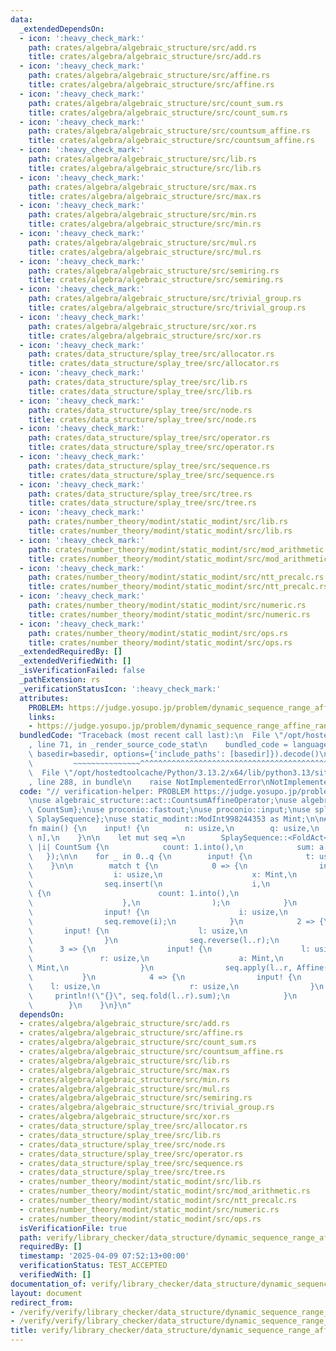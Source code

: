 ```yaml
---
data:
  _extendedDependsOn:
  - icon: ':heavy_check_mark:'
    path: crates/algebra/algebraic_structure/src/add.rs
    title: crates/algebra/algebraic_structure/src/add.rs
  - icon: ':heavy_check_mark:'
    path: crates/algebra/algebraic_structure/src/affine.rs
    title: crates/algebra/algebraic_structure/src/affine.rs
  - icon: ':heavy_check_mark:'
    path: crates/algebra/algebraic_structure/src/count_sum.rs
    title: crates/algebra/algebraic_structure/src/count_sum.rs
  - icon: ':heavy_check_mark:'
    path: crates/algebra/algebraic_structure/src/countsum_affine.rs
    title: crates/algebra/algebraic_structure/src/countsum_affine.rs
  - icon: ':heavy_check_mark:'
    path: crates/algebra/algebraic_structure/src/lib.rs
    title: crates/algebra/algebraic_structure/src/lib.rs
  - icon: ':heavy_check_mark:'
    path: crates/algebra/algebraic_structure/src/max.rs
    title: crates/algebra/algebraic_structure/src/max.rs
  - icon: ':heavy_check_mark:'
    path: crates/algebra/algebraic_structure/src/min.rs
    title: crates/algebra/algebraic_structure/src/min.rs
  - icon: ':heavy_check_mark:'
    path: crates/algebra/algebraic_structure/src/mul.rs
    title: crates/algebra/algebraic_structure/src/mul.rs
  - icon: ':heavy_check_mark:'
    path: crates/algebra/algebraic_structure/src/semiring.rs
    title: crates/algebra/algebraic_structure/src/semiring.rs
  - icon: ':heavy_check_mark:'
    path: crates/algebra/algebraic_structure/src/trivial_group.rs
    title: crates/algebra/algebraic_structure/src/trivial_group.rs
  - icon: ':heavy_check_mark:'
    path: crates/algebra/algebraic_structure/src/xor.rs
    title: crates/algebra/algebraic_structure/src/xor.rs
  - icon: ':heavy_check_mark:'
    path: crates/data_structure/splay_tree/src/allocator.rs
    title: crates/data_structure/splay_tree/src/allocator.rs
  - icon: ':heavy_check_mark:'
    path: crates/data_structure/splay_tree/src/lib.rs
    title: crates/data_structure/splay_tree/src/lib.rs
  - icon: ':heavy_check_mark:'
    path: crates/data_structure/splay_tree/src/node.rs
    title: crates/data_structure/splay_tree/src/node.rs
  - icon: ':heavy_check_mark:'
    path: crates/data_structure/splay_tree/src/operator.rs
    title: crates/data_structure/splay_tree/src/operator.rs
  - icon: ':heavy_check_mark:'
    path: crates/data_structure/splay_tree/src/sequence.rs
    title: crates/data_structure/splay_tree/src/sequence.rs
  - icon: ':heavy_check_mark:'
    path: crates/data_structure/splay_tree/src/tree.rs
    title: crates/data_structure/splay_tree/src/tree.rs
  - icon: ':heavy_check_mark:'
    path: crates/number_theory/modint/static_modint/src/lib.rs
    title: crates/number_theory/modint/static_modint/src/lib.rs
  - icon: ':heavy_check_mark:'
    path: crates/number_theory/modint/static_modint/src/mod_arithmetic.rs
    title: crates/number_theory/modint/static_modint/src/mod_arithmetic.rs
  - icon: ':heavy_check_mark:'
    path: crates/number_theory/modint/static_modint/src/ntt_precalc.rs
    title: crates/number_theory/modint/static_modint/src/ntt_precalc.rs
  - icon: ':heavy_check_mark:'
    path: crates/number_theory/modint/static_modint/src/numeric.rs
    title: crates/number_theory/modint/static_modint/src/numeric.rs
  - icon: ':heavy_check_mark:'
    path: crates/number_theory/modint/static_modint/src/ops.rs
    title: crates/number_theory/modint/static_modint/src/ops.rs
  _extendedRequiredBy: []
  _extendedVerifiedWith: []
  _isVerificationFailed: false
  _pathExtension: rs
  _verificationStatusIcon: ':heavy_check_mark:'
  attributes:
    PROBLEM: https://judge.yosupo.jp/problem/dynamic_sequence_range_affine_range_sum
    links:
    - https://judge.yosupo.jp/problem/dynamic_sequence_range_affine_range_sum
  bundledCode: "Traceback (most recent call last):\n  File \"/opt/hostedtoolcache/Python/3.13.2/x64/lib/python3.13/site-packages/onlinejudge_verify/documentation/build.py\"\
    , line 71, in _render_source_code_stat\n    bundled_code = language.bundle(stat.path,\
    \ basedir=basedir, options={'include_paths': [basedir]}).decode()\n          \
    \         ~~~~~~~~~~~~~~~^^^^^^^^^^^^^^^^^^^^^^^^^^^^^^^^^^^^^^^^^^^^^^^^^^^^^^^^^^^^^^^^^^\n\
    \  File \"/opt/hostedtoolcache/Python/3.13.2/x64/lib/python3.13/site-packages/onlinejudge_verify/languages/rust.py\"\
    , line 288, in bundle\n    raise NotImplementedError\nNotImplementedError\n"
  code: "// verification-helper: PROBLEM https://judge.yosupo.jp/problem/dynamic_sequence_range_affine_range_sum\n\
    \nuse algebraic_structure::act::CountsumAffineOperator;\nuse algebraic_structure::magma::{Affine,\
    \ CountSum};\nuse proconio::fastout;\nuse proconio::input;\nuse splay_tree::{FoldAct,\
    \ SplaySequence};\nuse static_modint::ModInt998244353 as Mint;\n\n#[fastout]\n\
    fn main() {\n    input! {\n        n: usize,\n        q: usize,\n        a: [Mint;\
    \ n],\n    }\n\n    let mut seq =\n        SplaySequence::<FoldAct<CountsumAffineOperator<Mint>>>::from_fn(n,\
    \ |i| CountSum {\n            count: 1.into(),\n            sum: a[i],\n     \
    \   });\n\n    for _ in 0..q {\n        input! {\n            t: usize,\n    \
    \    }\n\n        match t {\n            0 => {\n                input! {\n  \
    \                  i: usize,\n                    x: Mint,\n                }\n\
    \                seq.insert(\n                    i,\n                    CountSum\
    \ {\n                        count: 1.into(),\n                        sum: x,\n\
    \                    },\n                );\n            }\n            1 => {\n\
    \                input! {\n                    i: usize,\n                }\n\
    \                seq.remove(i);\n            }\n            2 => {\n         \
    \       input! {\n                    l: usize,\n                    r: usize,\n\
    \                }\n                seq.reverse(l..r);\n            }\n      \
    \      3 => {\n                input! {\n                    l: usize,\n     \
    \               r: usize,\n                    a: Mint,\n                    b:\
    \ Mint,\n                }\n                seq.apply(l..r, Affine(a, b));\n \
    \           }\n            4 => {\n                input! {\n                \
    \    l: usize,\n                    r: usize,\n                }\n           \
    \     println!(\"{}\", seq.fold(l..r).sum);\n            }\n            _ => unreachable!(),\n\
    \        }\n    }\n}\n"
  dependsOn:
  - crates/algebra/algebraic_structure/src/add.rs
  - crates/algebra/algebraic_structure/src/affine.rs
  - crates/algebra/algebraic_structure/src/count_sum.rs
  - crates/algebra/algebraic_structure/src/countsum_affine.rs
  - crates/algebra/algebraic_structure/src/lib.rs
  - crates/algebra/algebraic_structure/src/max.rs
  - crates/algebra/algebraic_structure/src/min.rs
  - crates/algebra/algebraic_structure/src/mul.rs
  - crates/algebra/algebraic_structure/src/semiring.rs
  - crates/algebra/algebraic_structure/src/trivial_group.rs
  - crates/algebra/algebraic_structure/src/xor.rs
  - crates/data_structure/splay_tree/src/allocator.rs
  - crates/data_structure/splay_tree/src/lib.rs
  - crates/data_structure/splay_tree/src/node.rs
  - crates/data_structure/splay_tree/src/operator.rs
  - crates/data_structure/splay_tree/src/sequence.rs
  - crates/data_structure/splay_tree/src/tree.rs
  - crates/number_theory/modint/static_modint/src/lib.rs
  - crates/number_theory/modint/static_modint/src/mod_arithmetic.rs
  - crates/number_theory/modint/static_modint/src/ntt_precalc.rs
  - crates/number_theory/modint/static_modint/src/numeric.rs
  - crates/number_theory/modint/static_modint/src/ops.rs
  isVerificationFile: true
  path: verify/library_checker/data_structure/dynamic_sequence_range_affine_range_sum/src/main.rs
  requiredBy: []
  timestamp: '2025-04-09 07:52:13+00:00'
  verificationStatus: TEST_ACCEPTED
  verifiedWith: []
documentation_of: verify/library_checker/data_structure/dynamic_sequence_range_affine_range_sum/src/main.rs
layout: document
redirect_from:
- /verify/verify/library_checker/data_structure/dynamic_sequence_range_affine_range_sum/src/main.rs
- /verify/verify/library_checker/data_structure/dynamic_sequence_range_affine_range_sum/src/main.rs.html
title: verify/library_checker/data_structure/dynamic_sequence_range_affine_range_sum/src/main.rs
---
```

